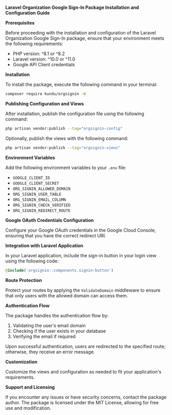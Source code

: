 **Laravel Organization Google Sign-In Package Installation and Configuration Guide**

**Prerequisites**

Before proceeding with the installation and configuration of the Laravel Organization Google Sign-In package, ensure that your environment meets the following requirements:

* PHP version: ^8.1 or ^8.2
* Laravel version: ^10.0 or ^11.0
* Google API Client credentials

**Installation**

To install the package, execute the following command in your terminal:
```bash
composer require kundu/orgsignin -W
```
**Publishing Configuration and Views**

After installation, publish the configuration file using the following command:
```bash
php artisan vendor:publish --tag="orgsignin-config"
```
Optionally, publish the views with the following command:
```bash
php artisan vendor:publish --tag="orgsignin-views"
```
**Environment Variables**

Add the following environment variables to your `.env` file:

* `GOOGLE_CLIENT_ID`
* `GOOGLE_CLIENT_SECRET`
* `ORG_SIGNIN_ALLOWED_DOMAIN`
* `ORG_SIGNIN_USER_TABLE`
* `ORG_SIGNIN_EMAIL_COLUMN`
* `ORG_SIGNIN_CHECK_VERIFIED`
* `ORG_SIGNIN_REDIRECT_ROUTE`

**Google OAuth Credentials Configuration**

Configure your Google OAuth credentials in the Google Cloud Console, ensuring that you have the correct redirect URI.

**Integration with Laravel Application**

In your Laravel application, include the sign-in button in your login view using the following code:
```php
@include('orgsignin::components.signin-button')
```
**Route Protection**

Protect your routes by applying the `ValidateDomain` middleware to ensure that only users with the allowed domain can access them.

**Authentication Flow**

The package handles the authentication flow by:

1. Validating the user's email domain
2. Checking if the user exists in your database
3. Verifying the email if required

Upon successful authentication, users are redirected to the specified route; otherwise, they receive an error message.

**Customization**

Customize the views and configuration as needed to fit your application's requirements.

**Support and Licensing**

If you encounter any issues or have security concerns, contact the package author. The package is licensed under the MIT License, allowing for free use and modification.